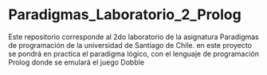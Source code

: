 # Paradigmas_Laboratorio_2_Prolog
Este repositorio corresponde al 2do laboratorio de la asignatura Paradigmas de programación de la universidad de Santiago de Chile.
en este proyecto se pondrá en practica el paradigma lógico, con el lenguaje de programación Prolog
donde se emulará el juego Dobble
